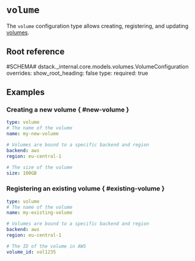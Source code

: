 # `volume`

The `volume` configuration type allows creating, registering, and updating [volumes](../../concepts/volumes.md).

## Root reference

#SCHEMA# dstack._internal.core.models.volumes.VolumeConfiguration
    overrides:
      show_root_heading: false
      type:
        required: true

## Examples

### Creating a new volume { #new-volume }

<div editor-title="vol.dstack.yml"> 

```yaml
type: volume
# The name of the volume
name: my-new-volume

# Volumes are bound to a specific backend and region
backend: aws
region: eu-central-1

# The size of the volume
size: 100GB
```

</div>

### Registering an existing volume { #existing-volume }

<div editor-title="vol-exist.dstack.yml"> 

```yaml
type: volume
# The name of the volume
name: my-existing-volume

# Volumes are bound to a specific backend and region
backend: aws
region: eu-central-1

# The ID of the volume in AWS
volume_id: vol1235
```

</div>